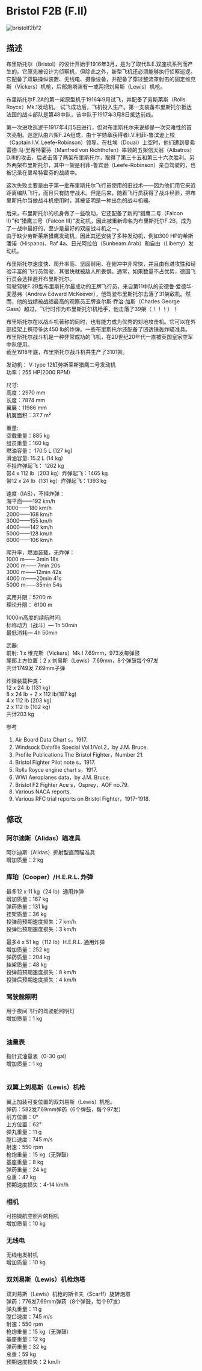 # Bristol F2B (F.II)  
  
![bristolf2bf2](../images/bristolf2bf2.png)  
  
## 描述  
  
布里斯托尔（Bristol）的设计开始于1916年3月，是为了取代B.E.双座机系列而产生的。它原先被设计为侦察机，但除此之外，新型飞机还必须能够执行侦察巡逻。 它配备了双联操纵装置、无线电、摄像设备，并配备了穿过整流罩射击的固定维克斯（Vickers）机枪，后部炮塔装有一或两把刘易斯（Lewis）机枪。   
  
布里斯托尔F.2A的第一架原型机于1916年9月试飞，并配备了劳斯莱斯（Rolls Royce）Mk.1发动机。 试飞成功后，飞机投入生产。第一支装备布里斯托尔抵达法国的战斗部队是第48中队，该中队于1917年3月8日抵达前线。   
  
第一次进攻巡逻于1917年4月5日进行，但对布里斯托尔来说却是一次灾难性的首次亮相。巡逻队由六架F.2A组成，由十字勋章获得者I.V.利菲-鲁滨逊上校（Captain I.V. Leefe-Robinson）领导。在杜埃（Douai）上空时，他们遭到曼弗雷德·冯·里希特霍芬（Manfred von Richthofen）率领的五架信天翁（Albatros） D.III的攻击，后者击落了两架布里斯托尔，取得了第三十五和第三十六次胜利。另外两架布里斯托尔，其中一架是利菲-鲁宾逊（Leefe-Robinson）亲自驾驶的，也被记录在里希特霍芬的战绩中。   
  
这次失败主要是由于第一批布里斯托尔飞行员使用的旧战术——因为他们用它来近距离编队飞行，而且只有防守战术。但是后来，随着飞行员获得了战斗经验，把布里斯托尔当做战斗机使用时，其被证明是一种出色的战斗机器。   
  
后来，布里斯托尔的机身做了一些改动，它还配备了新的“猎鹰二号（Falcon II）”和“猎鹰三号（Falcon III）”发动机，因此被重新命名为布里斯托尔F.2B，成为了一战中最好的，至少是最好的双座战斗机之一。   
由于缺少劳斯莱斯猎鹰发动机，因此其还安装了多种发动机，例如300 HP的希斯潘诺（Hispano)、Raf 4a、日光阿拉伯（Sunbeam Arab）和自由（Liberty）发动机。   
  
布里斯托尔速度快、爬升率高、坚固耐用、在俯冲中非常快，并且由有进攻性和经验丰富的飞行员驾驶，其很快就被敌人所畏惧。通常，如果数量不占优势，德国飞行员会选择避开布里斯托尔。   
驾驶驾驶F.2B型布里斯托尔最成功的王牌飞行员，来自第11中队的安德鲁·爱德华·麦基弗（Andrew Edward McKeever），他驾驶布里斯托尔击落了31架敌机。然而，他的战绩被战绩最高的观察员王牌查尔斯·乔治·加斯（Charles George Gass）超过，飞行时作为布里斯托尔机枪手，他击落了39架（！！！）！   
  
布里斯托尔在以战斗机著称的同时，也有能力成为优秀的对地攻击机。它可以在外部挂架上携带多达450 lb的炸弹。一些布里斯托尔还配备了凹透镜轰炸瞄准具。   
布里斯托尔战斗机是一种非常成功的飞机，在20世纪20年代一直被英国皇家空军中队使用。   
截至1918年底，布里斯托尔战斗机共生产了3101架。   
  
  
发动机： V-type 12缸劳斯莱斯猎鹰二号发动机  
功率：255 HP(2000 RPM)  
  
尺寸:  
高度：2970 mm  
长度：7874 mm  
翼展：11986 mm  
机翼面积：37.7 m²  
  
重量:  
空载重量：885 kg  
组员重量：160 kg  
燃油容量： 170.5 L (127 kg)  
滑油容量: 15.2 L (14 kg)  
不挂炸弹起飞： 1262 kg  
带4 x 112 lb（203 kg）炸弹起飞：1465 kg   
带12 x 24 lb（131 kg）炸弹起飞：1393 kg   
  
速度（IAS），不挂炸弹：   
海平面——192 km/h  
1000——180 km/h  
2000——168 km/h  
3000——155 km/h  
4000——142 km/h  
5000——128 km/h  
6000——106 km/h  
  
爬升率，燃油装载，无炸弹：  
1000 m—— 3min 18s  
2000 m—— 7min 20s  
3000 m——12min 42s  
4000 m——20min 41s  
5000 m——35min 54s  
  
实用升限：5200 m  
理论升限： 6100 m  
  
1000m高度的续航时间:  
标称动力（战斗）— 1h 50min  
最低消耗— 4h 50min  
  
武器:  
前射: 1 x 维克斯（Vickers）Mk.I 7.69mm，973发每弹鼓  
尾部上方位置：2 x 刘易斯（Lewis）7.69mm，8个弹鼓每个97发  
共计1749发 7.69mm子弹  
  
炸弹装载种类：  
12 x 24 lb (131 kg)  
8 x 24 lb + 2 x 112 lb(187 kg)  
4 x 112 lb (203 kg)  
2 x 112 lb (102 kg)  
共计203 kg  
  
参考  
1) Air Board Data Chart s，1917.  
2) Windsock Datafile Special Vol.1/Vol.2，by J.M. Bruce.  
3) Profile Publications The Bristol Fighter，Number 21.  
4) Bristol Fighter Pilot note s，1917.  
5) Rolls Royce engine chart s，1917.  
6) WWI Aeroplanes data，by J.M. Bruce.  
7) Bristol F2 Fighter Ace s，Osprey，AOF no.79.  
8) Various NACA reports.  
9) Various RFC trial reports on Bristol Fighter，1917-1918.  
  
## 修改  
  
  
### 阿尔迪斯（Alidas）瞄准具  
  
阿尔迪斯（Alidas）折射型直筒瞄准具  
增加质量：2 kg  
  
  
### 库珀（Cooper）/H.E.R.L. 炸弹  
  
最多12 x 11 kg（24 lb）通用炸弹  
增加质量：167 kg  
弹药质量：131 kg  
挂架质量：36 kg  
投弹前预期速度损失：7 km/h  
投弹后预期速度损失：3 km/h  
  
最多4 x 51 kg（112 lb）H.E.R.L. 通用炸弹  
增加质量：252 kg  
弹药质量：204 kg  
挂架质量：48 kg  
投弹前预期速度损失：8 km/h  
投弹后预期速度损失：4 km/h  ﻿
  
### 驾驶舱照明  
  
用于夜间飞行的驾驶舱照明灯  
增加质量：1 kg  
  ﻿
  
### 油量表  
  
指针式油量表（0-30 gal）  
增加质量：1 kg  
  ﻿
  
### 双翼上刘易斯（Lewis）机枪  
  
翼上加装可变位置的双刘易斯（Lewis）机枪。  
弹药：582发7.69mm弹药（6个弹鼓，每个97发）  
前方位置：0°  
上方位置：62°  
弹丸重量：11 g  
膛口速度：745 m/s  
射速：550 rpm  
枪炮重量：15 kg（无弹鼓）  
基座重量：8 kg  
弹药重量：24 kg  
总重：47 kg  
预期速度损失：4-14 km/h  
  
### 相机  
  
可拍摄航空照片的相机  
增加质量：10 kg  
  
  
### 无线电  
  
无线电发射机  
增加质量：10 kg  ﻿
  
### 双刘易斯（Lewis）机枪炮塔  
  
双刘易斯（Lewis）机枪的斯卡夫（Scarff）旋转炮塔  
弹药：776发7.69mm弹药（8个弹鼓，每个97发）  
弹丸重量：11 g  
膛口速度：745 m/s  
射速：550 rpm  
枪炮重量：15 kg（无弹鼓）  
基座重量：12 kg  
弹药重量：32 kg  
总重：59 kg  
预期速度损失：2 km/h  